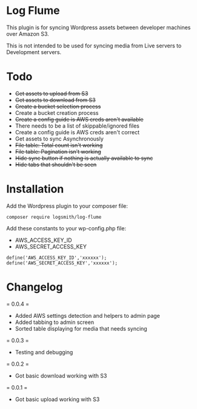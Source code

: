 # Log Flume

This plugin is for syncing Wordpress assets between developer machines over Amazon S3.

This is not intended to be used for syncing media from Live servers to Development servers.

# Todo

- ~~Get assets to upload from S3~~
- ~~Get assets to download from S3~~
- ~~Create a bucket selection process~~
- Create a bucket creation process
- ~~Create a config guide is AWS creds aren't available~~
- There needs to be a list of skippable/ignored files
- Create a config guide is AWS creds aren't correct
- Get assets to sync Asynchronously
- ~~File table: Total count isn't working~~
- ~~File table: Pagination isn't working~~
- ~~Hide sync button if nothing is actually available to sync~~
- ~~Hide tabs that shouldn't be seen~~

# Installation

Add the Wordpress plugin to your composer file:

```
composer require logsmith/log-flume
```

Add these constants to your wp-config.php file:

- AWS_ACCESS_KEY_ID
- AWS_SECRET_ACCESS_KEY

```
define('AWS_ACCESS_KEY_ID','xxxxxx');
define('AWS_SECRET_ACCESS_KEY','xxxxxx');
```

# Changelog

= 0.0.4 =
* Added AWS settings detection and helpers to admin page
* Added tabbing to admin screen
* Sorted table displaying for media that needs syncing

= 0.0.3 =
* Testing and debugging

= 0.0.2 =
* Got basic download working with S3

= 0.0.1 =
* Got basic upload working with S3
